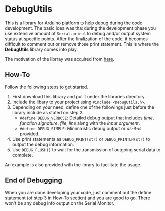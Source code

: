 # DebugUtils
This is a library for Arduino platform to help debug during the code development. The basic idea was that during the development phase you use extensive amount of `Serial.print`s to debug and/or output system status at specific points. After the finalization of the code, it becomes difficult to comment out or remove those print statement. This is where the **DebugUtils** library comes into play. 

The motivation of the librray was acquired from [here](http://www.arduino.cc/cgi-bin/yabb2/YaBB.pl?num=1271517197).

## How-To
Follow the following steps to get started.

1. First download this library and put it under the libraries directory. 
2. Include the libary to your project using `#include <DebugUtils.h>`.
3. Depending on your need, define one of the followings just before the library include as stated on step 2.
    * `#define DEBUG_VERBOSE`: Detailed debug output that includes *time*, *function signature*, *file*, *line* along with the *input argument*. 
    * `#define DEBUG_SIMPLE`: Minimalistic debug output or *as-it-is* provided. 
4. Use print statements as `DEBUG_PRINT(str)` or `DEBUG_PRINTLN(str)` to output the debug information. 
5. Use `DEBUG_FLUSH()` to wait for the transmission of outgoing serial data to complete.

An example is also provided with the library to facilitate the usage. 

## End of Debugging
When you are done developing your code, just comment out the define statement (of step 3 in How-To section) and you are good to go. There won't be any debug info output on the Serial Monitor. 

